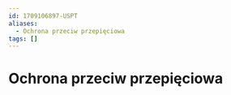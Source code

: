 ```yaml
---
id: 1709106897-USPT
aliases:
  - Ochrona przeciw przepięciowa
tags: []
---
```


# Ochrona przeciw przepięciowa

